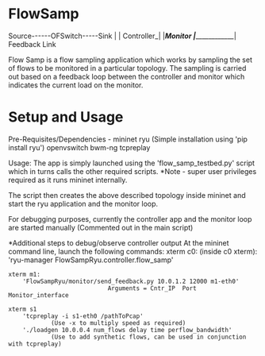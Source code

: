 FlowSamp
========
Source------OFSwitch-----Sink
             |    |
  Controller_|    |___Monitor
       |_______________|
         Feedback Link

Flow Samp is a flow sampling application which works by sampling the set of flows to be monitored in a particular topology.
The sampling is carried out based on a feedback loop between the controller and monitor which indicates the current load on the monitor.


Setup and Usage
===============
Pre-Requisites/Dependencies - mininet
                              ryu (Simple installation using 'pip install ryu')
                              openvswitch
                              bwm-ng
                              tcpreplay

Usage:
The app is simply launched using the 'flow_samp_testbed.py' script which in turns calls the other required scripts.
*Note - super user privileges required as it runs mininet internally.

The script then creates the above described topology inside mininet and start the ryu application and the monitor loop.

For debugging purposes, currently the controller app and the monitor loop are started manually (Commented out in the main script)

*Additional steps to debug/observe controller output
At the mininet command line, launch the following commands:
    xterm c0:
        (inside c0 xterm):
        'ryu-manager FlowSampRyu.controller.flow_samp'
   
    xterm m1:
        'FlowSampRyu/monitor/send_feedback.py 10.0.1.2 12000 m1-eth0'
                                Arguments = Cntr_IP  Port  Monitor_interface

    xterm s1
        'tcpreplay -i s1-eth0 /pathToPcap'
                (Use -x to multiply speed as required)
        './loadgen 10.0.0.4 num_flows delay time perflow_bandwidth'
                (Use to add synthetic flows, can be used in conjunction with tcpreplay)
